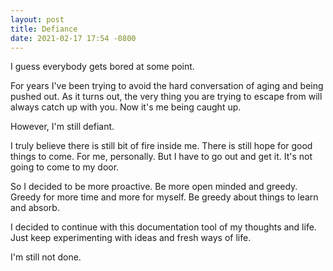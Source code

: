 ```yaml
---
layout: post
title: Defiance
date: 2021-02-17 17:54 -0800
---
```

I guess everybody gets bored at some point. 

For years I've been trying to avoid the hard conversation of aging and being pushed out. As it turns out, the very thing you are trying to escape from will always catch up with you. Now it's me being caught up. 

However, I'm still defiant. 

I truly believe there is still bit of fire inside me. There is still hope for good things to come. For me, personally. But I have to go out and get it. It's not going to come to my door. 

So I decided to be more proactive. Be more open minded and greedy. Greedy for more time and more for myself. Be greedy about things to learn and absorb. 

I decided to continue with this documentation tool of my thoughts and life. Just keep experimenting with ideas and fresh ways of life. 

I'm still not done. 
